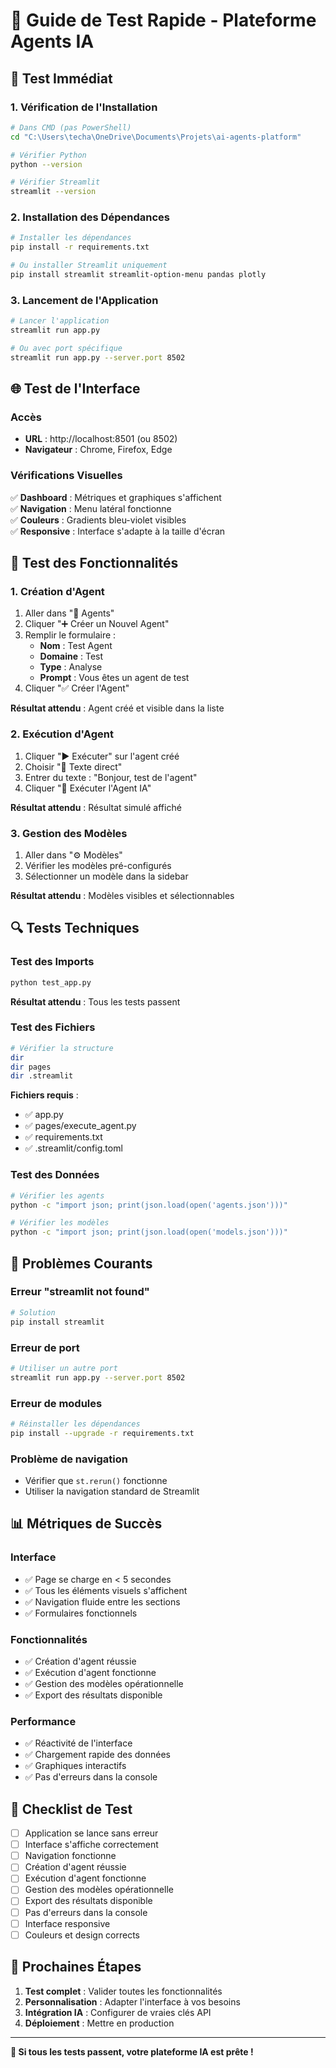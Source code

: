 # 🧪 Guide de Test Rapide - Plateforme Agents IA

## 🚀 Test Immédiat

### 1. Vérification de l'Installation
```bash
# Dans CMD (pas PowerShell)
cd "C:\Users\techa\OneDrive\Documents\Projets\ai-agents-platform"

# Vérifier Python
python --version

# Vérifier Streamlit
streamlit --version
```

### 2. Installation des Dépendances
```bash
# Installer les dépendances
pip install -r requirements.txt

# Ou installer Streamlit uniquement
pip install streamlit streamlit-option-menu pandas plotly
```

### 3. Lancement de l'Application
```bash
# Lancer l'application
streamlit run app.py

# Ou avec port spécifique
streamlit run app.py --server.port 8502
```

## 🌐 Test de l'Interface

### Accès
- **URL** : http://localhost:8501 (ou 8502)
- **Navigateur** : Chrome, Firefox, Edge

### Vérifications Visuelles
✅ **Dashboard** : Métriques et graphiques s'affichent  
✅ **Navigation** : Menu latéral fonctionne  
✅ **Couleurs** : Gradients bleu-violet visibles  
✅ **Responsive** : Interface s'adapte à la taille d'écran  

## 🤖 Test des Fonctionnalités

### 1. Création d'Agent
1. Aller dans "🤖 Agents"
2. Cliquer "➕ Créer un Nouvel Agent"
3. Remplir le formulaire :
   - **Nom** : Test Agent
   - **Domaine** : Test
   - **Type** : Analyse
   - **Prompt** : Vous êtes un agent de test
4. Cliquer "✅ Créer l'Agent"

**Résultat attendu** : Agent créé et visible dans la liste

### 2. Exécution d'Agent
1. Cliquer "▶️ Exécuter" sur l'agent créé
2. Choisir "📝 Texte direct"
3. Entrer du texte : "Bonjour, test de l'agent"
4. Cliquer "🚀 Exécuter l'Agent IA"

**Résultat attendu** : Résultat simulé affiché

### 3. Gestion des Modèles
1. Aller dans "⚙️ Modèles"
2. Vérifier les modèles pré-configurés
3. Sélectionner un modèle dans la sidebar

**Résultat attendu** : Modèles visibles et sélectionnables

## 🔍 Tests Techniques

### Test des Imports
```bash
python test_app.py
```

**Résultat attendu** : Tous les tests passent

### Test des Fichiers
```bash
# Vérifier la structure
dir
dir pages
dir .streamlit
```

**Fichiers requis** :
- ✅ app.py
- ✅ pages/execute_agent.py
- ✅ requirements.txt
- ✅ .streamlit/config.toml

### Test des Données
```bash
# Vérifier les agents
python -c "import json; print(json.load(open('agents.json')))"

# Vérifier les modèles
python -c "import json; print(json.load(open('models.json')))"
```

## 🚨 Problèmes Courants

### Erreur "streamlit not found"
```bash
# Solution
pip install streamlit
```

### Erreur de port
```bash
# Utiliser un autre port
streamlit run app.py --server.port 8502
```

### Erreur de modules
```bash
# Réinstaller les dépendances
pip install --upgrade -r requirements.txt
```

### Problème de navigation
- Vérifier que `st.rerun()` fonctionne
- Utiliser la navigation standard de Streamlit

## 📊 Métriques de Succès

### Interface
- ✅ Page se charge en < 5 secondes
- ✅ Tous les éléments visuels s'affichent
- ✅ Navigation fluide entre les sections
- ✅ Formulaires fonctionnels

### Fonctionnalités
- ✅ Création d'agent réussie
- ✅ Exécution d'agent fonctionne
- ✅ Gestion des modèles opérationnelle
- ✅ Export des résultats disponible

### Performance
- ✅ Réactivité de l'interface
- ✅ Chargement rapide des données
- ✅ Graphiques interactifs
- ✅ Pas d'erreurs dans la console

## 🎯 Checklist de Test

- [ ] Application se lance sans erreur
- [ ] Interface s'affiche correctement
- [ ] Navigation fonctionne
- [ ] Création d'agent réussie
- [ ] Exécution d'agent fonctionne
- [ ] Gestion des modèles opérationnelle
- [ ] Export des résultats disponible
- [ ] Pas d'erreurs dans la console
- [ ] Interface responsive
- [ ] Couleurs et design corrects

## 🚀 Prochaines Étapes

1. **Test complet** : Valider toutes les fonctionnalités
2. **Personnalisation** : Adapter l'interface à vos besoins
3. **Intégration IA** : Configurer de vraies clés API
4. **Déploiement** : Mettre en production

---

**🎉 Si tous les tests passent, votre plateforme IA est prête !**


